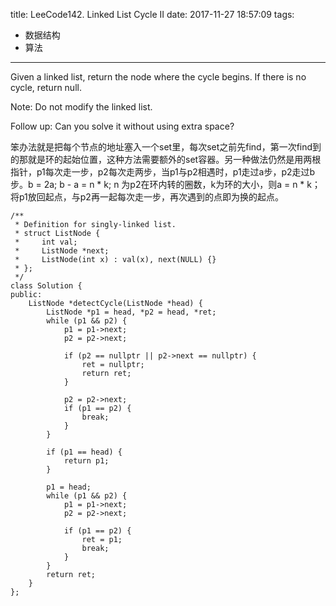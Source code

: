title: LeeCode142. Linked List Cycle II
date: 2017-11-27 18:57:09
tags:
- 数据结构
- 算法
---

Given a linked list, return the node where the cycle begins. If there is no cycle, return null.

Note: Do not modify the linked list.

Follow up:
Can you solve it without using extra space?


笨办法就是把每个节点的地址塞入一个set里，每次set之前先find，第一次find到的那就是环的起始位置，这种方法需要额外的set容器。另一种做法仍然是用两根指针，p1每次走一步，p2每次走两步，当p1与p2相遇时，p1走过a步，p2走过b步。b = 2a; b - a = n * k; n 为p2在环内转的圈数，k为环的大小，则a = n * k；将p1放回起点，与p2再一起每次走一步，再次遇到的点即为换的起点。

```
/**
 * Definition for singly-linked list.
 * struct ListNode {
 *     int val;
 *     ListNode *next;
 *     ListNode(int x) : val(x), next(NULL) {}
 * };
 */
class Solution {
public:
    ListNode *detectCycle(ListNode *head) {
        ListNode *p1 = head, *p2 = head, *ret;
        while (p1 && p2) {
            p1 = p1->next;
            p2 = p2->next;
            
            if (p2 == nullptr || p2->next == nullptr) {
                ret = nullptr;
                return ret;
            }
            
            p2 = p2->next;
            if (p1 == p2) {
                break;
            }
        }
        
        if (p1 == head) {
            return p1;
        }
        
        p1 = head;
        while (p1 && p2) {
            p1 = p1->next;
            p2 = p2->next;
            
            if (p1 == p2) {
                ret = p1;
                break;
            }
        }
        return ret;
    }
};
```
